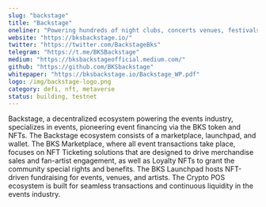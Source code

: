 ```yaml
---
slug: "backstage"
title: "Backstage"
oneliner: "Powering hundreds of night clubs, concerts venues, festivals and sports teams with blockchain, NFT ticketing and Metaverse technology"
website: "https://bksbackstage.io/"
twitter: "https://twitter.com/BackstageBks"
telegram: "https://t.me/BKSBackstage"
medium: "https://bksbackstageofficial.medium.com/"
github: "https://github.com/BKSbackstage"
whitepaper: "https://bksbackstage.io/Backstage_WP.pdf"
logo: /img/backstage-logo.png
category: defi, nft, metaverse
status: building, testnet
---
```


Backstage, a decentralized ecosystem powering the events industry, specializes in events, pioneering event financing via the BKS token and NFTs. The Backstage ecosystem consists of a marketplace, launchpad, and wallet. The BKS Marketplace, where all event transactions take place, focuses on NFT Ticketing solutions that are designed to drive merchandise sales and fan-artist engagement, as well as Loyalty NFTs to grant the community special rights and benefits. The BKS Launchpad hosts NFT-driven fundraising for events, venues, and artists. The Crypto POS ecosystem is built for seamless transactions and continuous liquidity in the events industry.
